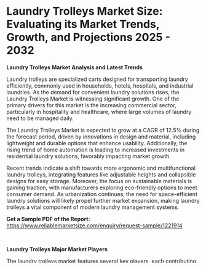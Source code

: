 <p><h1>Laundry Trolleys Market Size: Evaluating its Market Trends, Growth, and Projections 2025 - 2032</h1></p><p><strong>Laundry Trolleys Market Analysis and Latest Trends</strong></p>
<p><p>Laundry trolleys are specialized carts designed for transporting laundry efficiently, commonly used in households, hotels, hospitals, and industrial laundries. As the demand for convenient laundry solutions rises, the Laundry Trolleys Market is witnessing significant growth. One of the primary drivers for this market is the increasing commercial sector, particularly in hospitality and healthcare, where large volumes of laundry need to be managed daily.</p><p>The Laundry Trolleys Market is expected to grow at a CAGR of 12.5% during the forecast period, driven by innovations in design and material, including lightweight and durable options that enhance usability. Additionally, the rising trend of home automation is leading to increased investments in residential laundry solutions, favorably impacting market growth.</p><p>Recent trends indicate a shift towards more ergonomic and multifunctional laundry trolleys, integrating features like adjustable heights and collapsible designs for easy storage. Moreover, the focus on sustainable materials is gaining traction, with manufacturers exploring eco-friendly options to meet consumer demand. As urbanization continues, the need for space-efficient laundry solutions will likely propel further market expansion, making laundry trolleys a vital component of modern laundry management systems.</p></p>
<p><strong>Get a Sample PDF of the Report:&nbsp;</strong> <a href="https://www.reliablemarketsize.com/enquiry/request-sample/1221914?utm_campaign=2634&utm_medium=2&utm_source=Github&utm_content=ia&utm_term=10042025&utm_id=laundry-trolleys">https://www.reliablemarketsize.com/enquiry/request-sample/1221914</a></p>
<p>&nbsp;</p>
<p><strong>Laundry Trolleys Major Market Players</strong></p>
<p><p>The laundry trolleys market features several key players, each contributing to the industry's growth through innovative products and strategic market positioning. Wanzl, a leader in logistics and transport solutions, has established a strong presence globally, focusing on high-quality material and ergonomic design, driving sustained market growth.</p><p>TENTE International GmbH specializes in mobility solutions, offering a range of laundry trolleys with advanced wheel technology. Their commitment to innovative design contributes to their robust market expansion across various sectors, including healthcare and hospitality, where their products enhance operational efficiency.</p><p>MODRoto, known for its plastic solutions, manufactures durable laundry carts that emphasize longevity and ease of use. Their focus on sustainability and functional design positions them well for future growth, as demand for eco-friendly products rises.</p><p>CADDIE and Metos also hold significant positions in the market, with CADDIE focusing on customized solutions for diverse applications and Metos catering primarily to the food service and hospitality sectors. Both companies are expected to grow by tapping into emerging markets and enhancing product offerings.</p><p>Sales revenue for these companies varies widely, but estimations indicate that Wanzl and TENTE could individually exceed revenues of $100 million, given their extensive global reach and product range. The overall laundry trolley market is projected to expand significantly, driven by increased demand from the healthcare and hospitality industries, with growth rates around 4-5% annually. As consumer preferences shift towards efficiency and sustainability, market players are poised to innovate further, ensuring competitive advantage and capturing new market segments.</p></p>
<p>&nbsp;</p>
<p><strong>What Are The Key Opportunities For Laundry Trolleys Manufacturers?</strong></p>
<p><p>The global laundry trolleys market is witnessing robust growth, driven by rising urbanization, increasing demand in hospitality, healthcare, and commercial sectors. Key trends include the adoption of eco-friendly materials and automation technologies. The market is projected to expand at a CAGR of around 5% from 2023 to 2030, fueled by the growth of online retail channels and customization options. As sustainability becomes a priority, manufacturers are innovating with recycled materials and ergonomic designs. Future outlook indicates a shift towards smart laundry solutions integrated with IoT for enhanced efficiency, positioning the market favorably for continued growth and innovation.</p></p>
<p><strong>Inquire or Share Your Questions If Any Before Purchasing This Report:</strong> <a href="https://www.reliablemarketsize.com/enquiry/pre-order-enquiry/1221914?utm_campaign=2634&utm_medium=2&utm_source=Github&utm_content=ia&utm_term=10042025&utm_id=laundry-trolleys">https://www.reliablemarketsize.com/enquiry/pre-order-enquiry/1221914</a></p>
<p>&nbsp;</p>
<p><strong>Market Segmentation</strong></p>
<p><strong>The Laundry Trolleys Market Analysis by types is segmented into:</strong></p>
<p><ul><li>Stainless Steel</li><li>Aluminum</li><li>Rotomolded</li><li>Others</li></ul></p>
<p><p>The laundry trolleys market can be categorized into several types, primarily stainless steel, aluminum, rotomolded, and others. Stainless steel trolleys offer durability and resistance to corrosion, making them ideal for harsh environments. Aluminum trolleys are lightweight and rust-resistant, suitable for facilities requiring mobility. Rotomolded trolleys are made of plastic, providing impact resistance and ease of cleaning. Other categories may include wood or composite materials, catering to specific aesthetic or functional needs, enhancing versatility in laundry operations.</p></p>
<p><strong>Purchase this Report:&nbsp;</strong><a href="https://www.reliablemarketsize.com/purchase/1221914?utm_campaign=2634&utm_medium=2&utm_source=Github&utm_content=ia&utm_term=10042025&utm_id=laundry-trolleys">https://www.reliablemarketsize.com/purchase/1221914</a></p>
<p>&nbsp;</p>
<p><strong>The Laundry Trolleys Market Industry Research by Application is segmented into:</strong></p>
<p><ul><li>Hospitals</li><li>Hotels</li><li>Retirement Homes</li><li>Resorts</li><li>Laundry Companies</li><li>Others</li></ul></p>
<p><p>The laundry trolleys market serves various sectors, including hospitals, where efficient linen transport is crucial for hygiene. In hotels, trolleys facilitate quick laundry service, enhancing guest satisfaction. Retirement homes utilize them for residents’ clothing management, ensuring comfort and cleanliness. Resorts require durable trolleys to handle large volumes of diverse laundry. Additionally, laundry companies rely on these trolleys for effective sorting and delivery. Other applications span educational and corporate facilities, bolstering overall operational efficiency in laundry management.</p></p>
<p><a href="https://www.reliablemarketsize.com/laundry-trolleys-r1221914?utm_campaign=2634&utm_medium=2&utm_source=Github&utm_content=ia&utm_term=10042025&utm_id=laundry-trolleys">&nbsp;https://www.reliablemarketsize.com/laundry-trolleys-r1221914</a></p>
<p><strong>In terms of Region, the Laundry Trolleys Market Players available by Region are:</strong></p>
<p>
    <p> <strong> North America: </strong>
        <ul>
            <li>United States</li>
            <li>Canada</li>
        </ul>
        </p> 
    <p> <strong> Europe: </strong>
        <ul>
            <li>Germany</li>
            <li>France</li>
            <li>U.K.</li>
            <li>Italy</li>
            <li>Russia</li>
        </ul>
        </p> 
    <p> <strong> Asia-Pacific: </strong>
        <ul>
            <li>China</li>
            <li>Japan</li>
            <li>South Korea</li>
            <li>India</li>
            <li>Australia</li>
            <li>China Taiwan</li>
            <li>Indonesia</li>
            <li>Thailand</li>
            <li>Malaysia</li>
        </ul>
        </p> 
    <p> <strong> Latin America: </strong>
        <ul>
            <li>Mexico</li>
            <li>Brazil</li>
            <li>Argentina Korea</li>
            <li>Colombia</li>
        </ul>
        </p> 
    <p> <strong> Middle East & Africa: </strong>
        <ul>
            <li>Turkey</li>
            <li>Saudi</li>
            <li>Arabia</li>
            <li>UAE</li>
            <li>Korea</li>
        </ul>
    </p>
    </p>
<p><p>The Laundry Trolleys Market is witnessing robust growth across various regions, with the Asia-Pacific (APAC) leading due to rapid urbanization and increasing hospitality sectors. North America and Europe are also significant markets, driven by a growing focus on hygiene and convenience. By 2025, APAC is expected to dominate with a market share of approximately 42%, followed by North America at 25%, Europe at 20%, and China contributing nearly 13% to the overall market valuation.</p></p>
<p><strong>Purchase this Report: </strong><a href="https://www.reliablemarketsize.com/purchase/1221914?utm_campaign=2634&utm_medium=2&utm_source=Github&utm_content=ia&utm_term=10042025&utm_id=laundry-trolleys">https://www.reliablemarketsize.com/purchase/1221914</a></p>
<p>&nbsp;<strong>Get a Sample PDF of the Report:&nbsp;&nbsp;</strong><a href="https://www.reliablemarketsize.com/enquiry/request-sample/1221914?utm_campaign=2634&utm_medium=2&utm_source=Github&utm_content=ia&utm_term=10042025&utm_id=laundry-trolleys">https://www.reliablemarketsize.com/enquiry/request-sample/1221914</a></p>
<p><strong></strong></p>
<p>Check more reports on <a href="https://www.reliablemarketsize.com/?utm_campaign=2634&utm_medium=2&utm_source=Github&utm_content=ia&utm_term=10042025&utm_id=laundry-trolleys">https://www.reliablemarketsize.com/</a></p>
